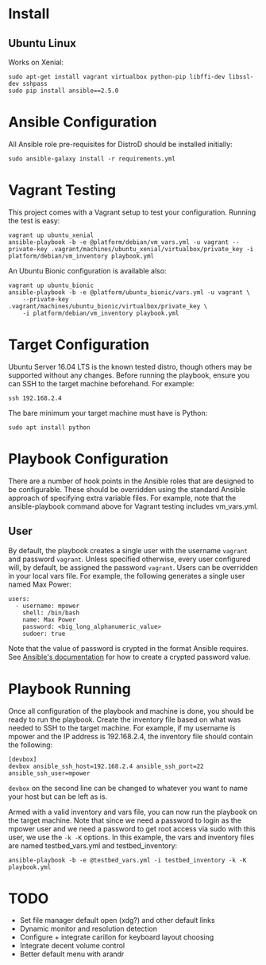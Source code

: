 

# Install

## Ubuntu Linux

Works on Xenial:

    sudo apt-get install vagrant virtualbox python-pip libffi-dev libssl-dev sshpass
    sudo pip install ansible==2.5.0

# Ansible Configuration

All Ansible role pre-requisites for DistroD should be installed initially:

    sudo ansible-galaxy install -r requirements.yml

# Vagrant Testing

This project comes with a Vagrant setup to test your configuration. Running the
test is easy:

    vagrant up ubuntu_xenial
    ansible-playbook -b -e @platform/debian/vm_vars.yml -u vagrant --private-key .vagrant/machines/ubuntu_xenial/virtualbox/private_key -i platform/debian/vm_inventory playbook.yml

An Ubuntu Bionic configuration is available also:

    vagrant up ubuntu_bionic
    ansible-playbook -b -e @platform/ubuntu_bionic/vars.yml -u vagrant \
        --private-key .vagrant/machines/ubuntu_bionic/virtualbox/private_key \
        -i platform/debian/vm_inventory playbook.yml

# Target Configuration

Ubuntu Server 16.04 LTS is the known tested distro, though others may be
supported without any changes.
Before running the playbook, ensure you can SSH to the target machine
beforehand. For example:

    ssh 192.168.2.4

The bare minimum your target machine must have is Python:

    sudo apt install python

# Playbook Configuration

There are a number of hook points in the Ansible roles that are designed to be
configurable. These should be overridden using the standard Ansible approach of
specifying extra variable files. For example, note that the ansible-playbook
command above for Vagrant testing includes vm_vars.yml.

## User

By default, the playbook creates a single user with the username `vagrant` and
password `vagrant`. Unless specified otherwise, every user configured will, by
default, be assigned the password `vagrant`.
Users can be overridden in your local vars file. For example, the following
generates a single user named Max Power:

    users:
      - username: mpower
        shell: /bin/bash
        name: Max Power
        password: <big_long_alphanumeric_value>
        sudoer: true

Note that the value of password is crypted in the format Ansible requires.
See [Ansible's documentation](http://docs.ansible.com/ansible/latest/faq.html#how-do-i-generate-crypted-passwords-for-the-user-module)
for how to create a crypted password value.

# Playbook Running

Once all configuration of the playbook and machine is done, you should be ready
to run the playbook.
Create the inventory file based on what was needed to SSH to the target machine.
For example, if my username is mpower and the IP address is 192.168.2.4, the
inventory file should contain the following:

    [devbox]
    devbox ansible_ssh_host=192.168.2.4 ansible_ssh_port=22 ansible_ssh_user=mpower

`devbox` on the second line can be changed to whatever you want to name your
host but can be left as is.

Armed with a valid inventory and vars file, you can now run the playbook on the
target machine. Note that since we need a password to login as the mpower user
and we need a password to get root access via sudo with this user, we use
the `-k -K` options. In this example, the vars and inventory files are named
testbed_vars.yml and testbed_inventory:

    ansible-playbook -b -e @testbed_vars.yml -i testbed_inventory -k -K playbook.yml

# TODO

* Set file manager default open (xdg?) and other default links
* Dynamic monitor and resolution detection
* Configure + integrate carillon for keyboard layout choosing
* Integrate decent volume control
* Better default menu with arandr
